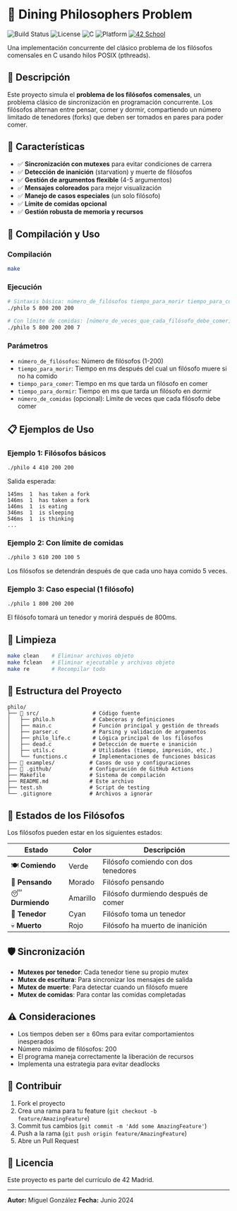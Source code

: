 # 🍴 Dining Philosophers Problem

![Build Status](https://github.com/tu-usuario/philo/workflows/CI/badge.svg)
![License](https://img.shields.io/badge/license-42-blue.svg)
![C](https://img.shields.io/badge/C-99-green.svg)
![Platform](https://img.shields.io/badge/platform-Linux%20%7C%20macOS-lightgrey.svg)
[![42 School](https://img.shields.io/badge/42-Project-orange.svg)](https://42.fr)

Una implementación concurrente del clásico problema de los filósofos comensales en C usando hilos POSIX (pthreads).

## 📖 Descripción

Este proyecto simula el **problema de los filósofos comensales**, un problema clásico de sincronización en programación concurrente. Los filósofos alternan entre pensar, comer y dormir, compartiendo un número limitado de tenedores (forks) que deben ser tomados en pares para poder comer.

## 🎯 Características

- ✅ **Sincronización con mutexes** para evitar condiciones de carrera
- ✅ **Detección de inanición** (starvation) y muerte de filósofos
- ✅ **Gestión de argumentos flexible** (4-5 argumentos)
- ✅ **Mensajes coloreados** para mejor visualización
- ✅ **Manejo de casos especiales** (un solo filósofo)
- ✅ **Límite de comidas opcional**
- ✅ **Gestión robusta de memoria y recursos**

## 🚀 Compilación y Uso

### Compilación
```bash
make
```

### Ejecución
```bash
# Sintaxis básica: número_de_filósofos tiempo_para_morir tiempo_para_comer tiempo_para_dormir
./philo 5 800 200 200

# Con límite de comidas: [número_de_veces_que_cada_filósofo_debe_comer]
./philo 5 800 200 200 7
```

### Parámetros
- `número_de_filósofos`: Número de filósofos (1-200)
- `tiempo_para_morir`: Tiempo en ms después del cual un filósofo muere si no ha comido
- `tiempo_para_comer`: Tiempo en ms que tarda un filósofo en comer
- `tiempo_para_dormir`: Tiempo en ms que tarda un filósofo en dormir
- `número_de_comidas` (opcional): Límite de veces que cada filósofo debe comer

## 📋 Ejemplos de Uso

### Ejemplo 1: Filósofos básicos
```bash
./philo 4 410 200 200
```
Salida esperada:
```
145ms  1  has taken a fork
146ms  1  has taken a fork
146ms  1  is eating
346ms  1  is sleeping
546ms  1  is thinking
...
```

### Ejemplo 2: Con límite de comidas
```bash
./philo 3 610 200 100 5
```
Los filósofos se detendrán después de que cada uno haya comido 5 veces.

### Ejemplo 3: Caso especial (1 filósofo)
```bash
./philo 1 800 200 200
```
El filósofo tomará un tenedor y morirá después de 800ms.

## 🔧 Limpieza
```bash
make clean    # Eliminar archivos objeto
make fclean   # Eliminar ejecutable y archivos objeto
make re       # Recompilar todo
```

## 📁 Estructura del Proyecto

```
philo/
├── 📁 src/                 # Código fuente
│   ├── philo.h            # Cabeceras y definiciones
│   ├── main.c             # Función principal y gestión de threads
│   ├── parser.c           # Parsing y validación de argumentos
│   ├── philo_life.c       # Lógica principal de los filósofos
│   ├── dead.c             # Detección de muerte e inanición
│   ├── utils.c            # Utilidades (tiempo, impresión, etc.)
│   └── functions.c        # Implementaciones de funciones básicas
├── 📁 examples/           # Casos de uso y configuraciones
├── 📁 .github/            # Configuración de GitHub Actions
├── Makefile              # Sistema de compilación
├── README.md             # Este archivo
├── test.sh               # Script de testing
└── .gitignore            # Archivos a ignorar
```

## 🎨 Estados de los Filósofos

Los filósofos pueden estar en los siguientes estados:

| Estado | Color | Descripción |
|--------|-------|-------------|
| 🍽️ **Comiendo** | Verde | Filósofo comiendo con dos tenedores |
| 💭 **Pensando** | Morado | Filósofo pensando |
| 😴 **Durmiendo** | Amarillo | Filósofo durmiendo después de comer |
| 🍴 **Tenedor** | Cyan | Filósofo toma un tenedor |
| 💀 **Muerto** | Rojo | Filósofo ha muerto de inanición |

## 🛡️ Sincronización

- **Mutexes por tenedor**: Cada tenedor tiene su propio mutex
- **Mutex de escritura**: Para sincronizar los mensajes de salida
- **Mutex de muerte**: Para detectar cuando un filósofo muere
- **Mutex de comidas**: Para contar las comidas completadas

## ⚠️ Consideraciones

- Los tiempos deben ser ≥ 60ms para evitar comportamientos inesperados
- Número máximo de filósofos: 200
- El programa maneja correctamente la liberación de recursos
- Implementa una estrategia para evitar deadlocks

## 🤝 Contribuir

1. Fork el proyecto
2. Crea una rama para tu feature (`git checkout -b feature/AmazingFeature`)
3. Commit tus cambios (`git commit -m 'Add some AmazingFeature'`)
4. Push a la rama (`git push origin feature/AmazingFeature`)
5. Abre un Pull Request

## 📄 Licencia

Este proyecto es parte del currículo de 42 Madrid.

---

**Autor:** Miguel González
**Fecha:** Junio 2024

